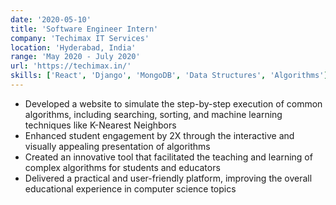 ```yaml
---
date: '2020-05-10'
title: 'Software Engineer Intern'
company: 'Techimax IT Services'
location: 'Hyderabad, India'
range: 'May 2020 - July 2020'
url: 'https://techimax.in/'
skills: ['React', 'Django', 'MongoDB', 'Data Structures', 'Algorithms']
---
```


- Developed a website to simulate the step-by-step execution of common algorithms, including searching, sorting, and machine learning techniques like K-Nearest Neighbors
- Enhanced student engagement by 2X through the interactive and visually appealing presentation of algorithms
- Created an innovative tool that facilitated the teaching and learning of complex algorithms for students and educators
- Delivered a practical and user-friendly platform, improving the overall educational experience in computer science topics
